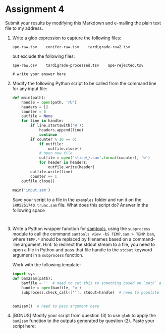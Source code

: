 # Assignment 4
Submit your results by modifying this Markdown and e-mailing the plain text file to my address.

1. Write a glob expression to capture the following files:
   ```shell
   ape-raw.tsv    conifer-raw.tsv    tardigrade-raw2.tsv
   ```
   but exclude the following files:
   ```shell
   ape-raw.csv    tardigrade-processed.tsv    ape-rejected.tsv
   ```
   
   ```shell
   # write your answer here
   ```

2. Modify the following Python script to be called from the command line for any input file:
   ```python
   def main(path):
       handle = open(path, 'rU')
       headers = []
       counter = 0
       outfile = None
       for line in handle:
           if line.startswith('@'):
               headers.append(line)
               continue
           if counter % 10 == 0:
               if outfile:
                   outfile.close()
               # open new file
               outfile = open('slice{}.sam'.format(counter), 'w')
               for header in headers:
                   outfile.write(header)
           outfile.write(line)
           counter += 1
       outfile.close()
           
   main('input.sam')
   ```
   Save your script to a file in the `examples` folder and run it on the `SRR5261740.trunc.sam` file.  What does this script do?  Answer in the following space
   ```
   
   
   ```
   
3. Write a Python wrapper function for [samtools](https://github.com/samtools/samtools/releases), using the `subprocess` module to call the command `samtools view -bS TEMP.sam > TEMP.bam`, where `TEMP.*` should be replaced by filenames based on a command-line argument.  Hint: to redirect the stdout stream to a file, you need to open a file in Python and pass that file handle to the `stdout` keyword argument in a `subprocess` function.  

   Work with the following template:
   ```python
   import sys
   def bam2sam(path):
       bamfile = ''  # need to set this to something based on `path` argument
       handle = open(bamfile, 'w')
       subprocess.check_call([''], stdout=handle)  # need to populate first list argument with strings
       
   
   bam2sam()  # need to pass argument here
   ```

4. [BONUS] Modify your script from question (3) to use `glob` to apply the `bam2sam` function to the outputs generated by question (2).  Paste your script here:
   ```python
   
   ```

